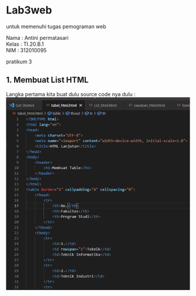 # Lab3web 
untuk memenuhi tugas pemograman web

Nama    : Antini permatasari<br>
Kelas   : TI.20.B.1<br>
NIM     : 312010095<br>

pratikum 3<br>
## 1. Membuat List HTML
Langka pertama kita buat dulu source code nya dulu :
![gambar1](Gambar/htmltabel1.png)<br>

